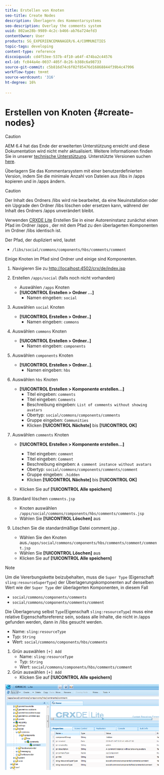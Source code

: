 ```yaml
---
title: Erstellen von Knoten
seo-title: Create Nodes
description: Überlagern des Kommentarsystems
seo-description: Overlay the comments system
uuid: 802ae28b-9989-4c2c-b466-ab76a724efd3
contentOwner: User
products: SG_EXPERIENCEMANAGER/6.4/COMMUNITIES
topic-tags: developing
content-type: reference
discoiquuid: cd4f53ee-537b-4f10-a64f-474ba2c44576
exl-id: fc044a4e-0037-405f-8c26-b388c6a98733
source-git-commit: c5b816d74c6f02f85476d16868844f39b4c47996
workflow-type: tm+mt
source-wordcount: '316'
ht-degree: 16%

---
```


# Erstellen von Knoten {#create-nodes}

>[!CAUTION]
>
>AEM 6.4 hat das Ende der erweiterten Unterstützung erreicht und diese Dokumentation wird nicht mehr aktualisiert. Weitere Informationen finden Sie in unserer [technische Unterstützung](https://helpx.adobe.com/de/support/programs/eol-matrix.html). Unterstützte Versionen suchen [here](https://experienceleague.adobe.com/docs/?lang=de).

Überlagern Sie das Kommentarsystem mit einer benutzerdefinierten Version, indem Sie die minimale Anzahl von Dateien aus /libs in /apps kopieren und in /apps ändern.

>[!CAUTION]
>
>Der Inhalt des Ordners /libs wird nie bearbeitet, da eine Neuinstallation oder ein Upgrade den Ordner /libs löschen oder ersetzen kann, während der Inhalt des Ordners /apps unverändert bleibt.

Verwenden [CRXDE Lite](../../help/sites-developing/developing-with-crxde-lite.md) Erstellen Sie in einer Autoreninstanz zunächst einen Pfad im Ordner /apps , der mit dem Pfad zu den überlagerten Komponenten im Ordner /libs identisch ist.

Der Pfad, der dupliziert wird, lautet

* `/libs/social/commons/components/hbs/comments/comment`

Einige Knoten im Pfad sind Ordner und einige sind Komponenten.

1. Navigieren Sie zu [http://localhost:4502/crx/de/index.jsp](http://localhost:4502/crx/de/index.jsp)
1. Erstellen `/apps/social` (falls noch nicht vorhanden)
   * Auswählen `/apps` Knoten
   * **[!UICONTROL Erstellen > Ordner ...]**
      * Namen eingeben: `social`
1. Auswählen `social` Knoten
   * **[!UICONTROL Erstellen > Ordner..]**
      * Namen eingeben: `commons`
1. Auswählen `commons` Knoten
   * **[!UICONTROL Erstellen > Ordner..]**
      * Namen eingeben: `components`
1. Auswählen `components` Knoten
   * **[!UICONTROL Erstellen > Ordner..]**.
      * Namen eingeben: `hbs`
1. Auswählen `hbs` Knoten
   * **[!UICONTROL Erstellen > Komponente erstellen...]**
      * Titel eingeben: `comments`
      * Titel eingeben: `Comments`
      * Beschreibung eingeben: `List of comments without showing avatars`
      * Obertyp: `social/commons/components/comments`
      * Gruppe eingeben: `Communities`
      * Klicken **[!UICONTROL Nächste]** bis **[!UICONTROL OK]**
1. Auswählen `comments` Knoten

   * **[!UICONTROL Erstellen > Komponente erstellen...]**

      * Titel eingeben: `comment`
      * Titel eingeben: `Comment`
      * Beschreibung eingeben: `A comment instance without avatars`
      * Obertyp: `social/commons/components/comments/comment`
      * Gruppe eingeben: `.hidden`
      * Klicken **[!UICONTROL Nächste]** bis **[!UICONTROL OK]**
   * Klicken Sie auf **[!UICONTROL Alle speichern]**
1. Standard löschen `comments.jsp`
   * Knoten auswählen `/apps/social/commons/components/hbs/comments/comments.jsp`
   * Wählen Sie **[!UICONTROL Löschen]** aus
1. Löschen Sie die standardmäßige Datei comment.jsp .
   * Wählen Sie den Knoten  aus.`/apps/social/commons/components/hbs/comments/comment/comment.jsp`
   * Wählen Sie **[!UICONTROL Löschen]** aus
   * Klicken Sie auf **[!UICONTROL Alle speichern]**

>[!NOTE]
>
>Um die Vererbungskette beizubehalten, muss die `Super Type` (Eigenschaft `sling:resourceSuperType`) der Überlagerungskomponenten auf denselben Wert wie der `Super Type` der überlagerten Komponenten, in diesem Fall
>
>* `social/commons/components/comments`
>* `social/commons/components/comments/comment`
>


Die Überlagerung selbst `Type`(Eigenschaft `sling:resourceType`) muss eine relative Eigenschaftsreferenz sein, sodass alle Inhalte, die nicht in /apps gefunden werden, dann in /libs gesucht werden.
* Name: `sling:resourceType`
* Typ: `String`
* Wert: `social/commons/components/hbs/comments`

1. Grün auswählen `[+] Add`
   * Name: `sling:resourceType`
   * Typ: `String`
   * Wert: `social/commons/components/hbs/comments/comment`
1. Grün auswählen `[+] Add`
   * Klicken Sie auf **[!UICONTROL Alle speichern]**

![chlimage_1-4](assets/chlimage_1-4.png)
